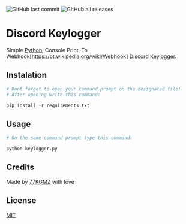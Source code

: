 ![GitHub last commit](https://img.shields.io/github/last-commit/gomeskeraunos/discordKeylogger?logo=Python)
![GitHub all releases](https://img.shields.io/github/downloads/gomeskeraunos/discordKeylogger/total?logo=python)

# Discord Keylogger
Simple [Python](https://pt.wikipedia.org/wiki/Python), Console Print, To Webhook[https://pt.wikipedia.org/wiki/Webhook] [Discord](https://pt.wikipedia.org/wiki/Discord) [Keylogger](https://pt.wikipedia.org/wiki/Keylogger).

## Instalation
```python
# Dont forget to open your command prompt on the designated file!
# After opening write this command:

pip install -r requirements.txt
```
## Usage
```python
# On the same command prompt type this command:

python keylogger.py
```

## Credits
Made by [77KGMZ](https://linktr.ee/77kgmz) with love

## License
[MIT](https://choosealicense.com/licenses/mit/)
